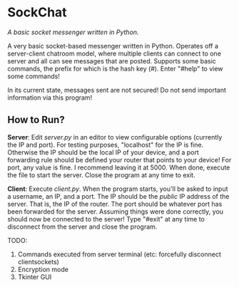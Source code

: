 # SockChat
*A basic socket messenger written in Python.*

A very basic socket-based messenger written in Python. Operates off a server-client chatroom model, where multiple clients can connect to one server and all can see messages that are posted. Supports some basic commands, the prefix for which is the hash key (#). Enter "#help" to view some commands!

In its current state, messages sent are not secured! Do not send important information via this program!

## How to Run?
**Server**: Edit *server.py* in an editor to view configurable options (currently the IP and port). 
For testing purposes, "localhost" for the IP is fine. Otherwise the IP should be the local IP of your device, and a port forwarding rule should be defined your router that points to your device!
For port, any value is fine. I recommend leaving it at 5000.
When done, execute the file to start the server. 
Close the program at any time to exit.

**Client**: Execute *client.py*.
When the program starts, you'll be asked to input a username, an IP, and a port.
The IP should be the *public* IP address of the server. That is, the IP of the router.
The port should be whatever port has been forwarded for the server.
Assuming things were done correctly, you should now be connected to the server!
Type "#exit" at any time to disconnect from the server and close the program.

TODO:
1. Commands executed from server terminal (etc: forcefully disconnect clientsockets)
2. Encryption mode
3. Tkinter GUI
